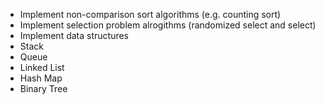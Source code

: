 - Implement non-comparison sort algorithms (e.g. counting sort)
- Implement selection problem alrogithms (randomized select and select)
- Implement data structures
 - Stack
 - Queue
 - Linked List
 - Hash Map
 - Binary Tree

